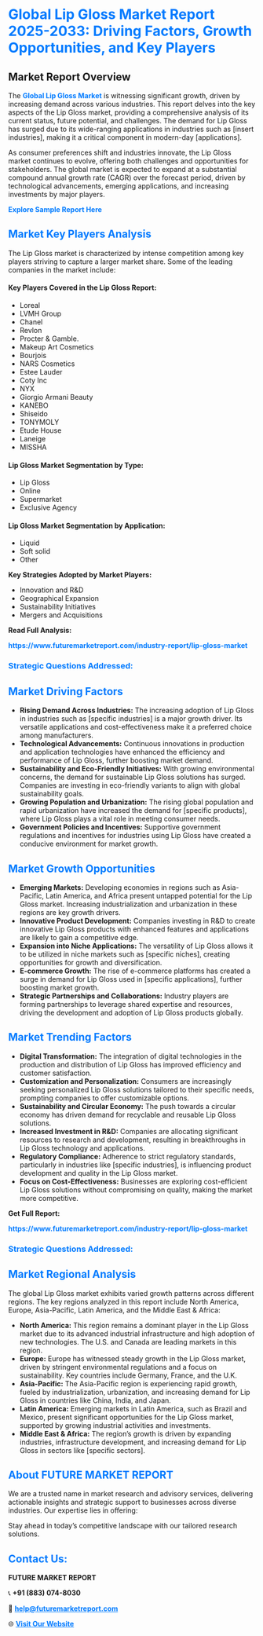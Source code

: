 <h1 style="color: #007BFF;">Global Lip Gloss Market Report 2025-2033: Driving Factors, Growth Opportunities, and Key Players</h1>

<section id="overview">
<h2>Market Report Overview</h2>
<p>The <a href="https://www.futuremarketreport.com/industry-report/lip-gloss-market" style="color: #007BFF; text-decoration: none;"><strong>Global Lip Gloss Market</strong></a> is witnessing significant growth, driven by increasing demand across various industries. This report delves into the key aspects of the Lip Gloss market, providing a comprehensive analysis of its current status, future potential, and challenges. The demand for Lip Gloss has surged due to its wide-ranging applications in industries such as [insert industries], making it a critical component in modern-day [applications].</p>
<p>As consumer preferences shift and industries innovate, the Lip Gloss market continues to evolve, offering both challenges and opportunities for stakeholders. The global market is expected to expand at a substantial compound annual growth rate (CAGR) over the forecast period, driven by technological advancements, emerging applications, and increasing investments by major players.</p>
</section>

<section id="overview">
<p><a href="https://www.futuremarketreport.com/request-sample/reportId=88442" style="color: #007BFF; text-decoration: none;"><strong>Explore Sample Report Here</strong></a></p>
</section>

<section id="key-players">
<h2 style="color: #007BFF;">Market Key Players Analysis</h2>
<p>The Lip Gloss market is characterized by intense competition among key players striving to capture a larger market share. Some of the leading companies in the market include:</p>
<h4>Key Players Covered in the Lip Gloss Report:</h4>
<ul><li>Loreal</li><li>LVMH Group</li><li>Chanel</li><li>Revlon</li><li>Procter &amp; Gamble.</li><li>Makeup Art Cosmetics</li><li>Bourjois</li><li>NARS Cosmetics</li><li>Estee Lauder</li><li>Coty Inc</li><li>NYX</li><li>Giorgio Armani Beauty</li><li>KANEBO</li><li>Shiseido</li><li>TONYMOLY</li><li>Etude House</li><li>Laneige</li><li>MISSHA</li></ul>
<h4>Lip Gloss Market Segmentation by Type:</h4>
<ul><li>Lip Gloss</li><li>Online</li><li>Supermarket</li><li>Exclusive Agency</li></ul>

<h4>Lip Gloss Market Segmentation by Application:</h4>
<ul><li>Liquid</li><li>Soft solid</li><li>Other</li></ul>
<p><strong>Key Strategies Adopted by Market Players:</strong></p>
<ul>
<li>Innovation and R&D</li>
<li>Geographical Expansion</li>
<li>Sustainability Initiatives</li>
<li>Mergers and Acquisitions</li>
</ul>
</section>

<section>
<p><strong>Read Full Analysis: </strong></p><a href="https://www.futuremarketreport.com/industry-report/lip-gloss-market" style="color: #007BFF; text-decoration: none;"><strong>https://www.futuremarketreport.com/industry-report/lip-gloss-market</strong></a>
<h3 style="color: #007BFF;">Strategic Questions Addressed:</h3>
</section>

<section id="driving-factors">
<h2 style="color: #007BFF;">Market Driving Factors</h2>
<ul>
<li><strong>Rising Demand Across Industries:</strong> The increasing adoption of Lip Gloss in industries such as [specific industries] is a major growth driver. Its versatile applications and cost-effectiveness make it a preferred choice among manufacturers.</li>
<li><strong>Technological Advancements:</strong> Continuous innovations in production and application technologies have enhanced the efficiency and performance of Lip Gloss, further boosting market demand.</li>
<li><strong>Sustainability and Eco-Friendly Initiatives:</strong> With growing environmental concerns, the demand for sustainable Lip Gloss solutions has surged. Companies are investing in eco-friendly variants to align with global sustainability goals.</li>
<li><strong>Growing Population and Urbanization:</strong> The rising global population and rapid urbanization have increased the demand for [specific products], where Lip Gloss plays a vital role in meeting consumer needs.</li>
<li><strong>Government Policies and Incentives:</strong> Supportive government regulations and incentives for industries using Lip Gloss have created a conducive environment for market growth.</li>
</ul>
</section>

<section id="growth-opportunities">
<h2 style="color: #007BFF;">Market Growth Opportunities</h2>
<ul>
<li><strong>Emerging Markets:</strong> Developing economies in regions such as Asia-Pacific, Latin America, and Africa present untapped potential for the Lip Gloss market. Increasing industrialization and urbanization in these regions are key growth drivers.</li>
<li><strong>Innovative Product Development:</strong> Companies investing in R&D to create innovative Lip Gloss products with enhanced features and applications are likely to gain a competitive edge.</li>
<li><strong>Expansion into Niche Applications:</strong> The versatility of Lip Gloss allows it to be utilized in niche markets such as [specific niches], creating opportunities for growth and diversification.</li>
<li><strong>E-commerce Growth:</strong> The rise of e-commerce platforms has created a surge in demand for Lip Gloss used in [specific applications], further boosting market growth.</li>
<li><strong>Strategic Partnerships and Collaborations:</strong> Industry players are forming partnerships to leverage shared expertise and resources, driving the development and adoption of Lip Gloss products globally.</li>
</ul>
</section>

<section id="trending-factors">
<h2 style="color: #007BFF;">Market Trending Factors</h2>
<ul>
<li><strong>Digital Transformation:</strong> The integration of digital technologies in the production and distribution of Lip Gloss has improved efficiency and customer satisfaction.</li>
<li><strong>Customization and Personalization:</strong> Consumers are increasingly seeking personalized Lip Gloss solutions tailored to their specific needs, prompting companies to offer customizable options.</li>
<li><strong>Sustainability and Circular Economy:</strong> The push towards a circular economy has driven demand for recyclable and reusable Lip Gloss solutions.</li>
<li><strong>Increased Investment in R&D:</strong> Companies are allocating significant resources to research and development, resulting in breakthroughs in Lip Gloss technology and applications.</li>
<li><strong>Regulatory Compliance:</strong> Adherence to strict regulatory standards, particularly in industries like [specific industries], is influencing product development and quality in the Lip Gloss market.</li>
<li><strong>Focus on Cost-Effectiveness:</strong> Businesses are exploring cost-efficient Lip Gloss solutions without compromising on quality, making the market more competitive.</li>
</ul>
</section>

<section>
<p><strong>Get Full Report: </strong></p><a href="https://www.futuremarketreport.com/industry-report/lip-gloss-market" style="color: #007BFF; text-decoration: none;"><strong>https://www.futuremarketreport.com/industry-report/lip-gloss-market</strong></a>
<h3 style="color: #007BFF;">Strategic Questions Addressed:</h3>
</section>


<section id="regional-analysis">
<h2 style="color: #007BFF;">Market Regional Analysis</h2>
<p>The global Lip Gloss market exhibits varied growth patterns across different regions. The key regions analyzed in this report include North America, Europe, Asia-Pacific, Latin America, and the Middle East & Africa:</p>
<ul>
<li><strong>North America:</strong> This region remains a dominant player in the Lip Gloss market due to its advanced industrial infrastructure and high adoption of new technologies. The U.S. and Canada are leading markets in this region.</li>
<li><strong>Europe:</strong> Europe has witnessed steady growth in the Lip Gloss market, driven by stringent environmental regulations and a focus on sustainability. Key countries include Germany, France, and the U.K.</li>
<li><strong>Asia-Pacific:</strong> The Asia-Pacific region is experiencing rapid growth, fueled by industrialization, urbanization, and increasing demand for Lip Gloss in countries like China, India, and Japan.</li>
<li><strong>Latin America:</strong> Emerging markets in Latin America, such as Brazil and Mexico, present significant opportunities for the Lip Gloss market, supported by growing industrial activities and investments.</li>
<li><strong>Middle East & Africa:</strong> The region’s growth is driven by expanding industries, infrastructure development, and increasing demand for Lip Gloss in sectors like [specific sectors].</li>
</ul>
</section>

<footer>
<h2 style="color: #007BFF;">About FUTURE MARKET REPORT</h2>
<p>We are a trusted name in market research and advisory services, delivering actionable insights and strategic support to businesses across diverse industries. Our expertise lies in offering:</p>

<p>Stay ahead in today’s competitive landscape with our tailored research solutions.</p>

<h2 style="color: #007BFF;">Contact Us:</h2>
<p><strong>FUTURE MARKET REPORT</strong></p>
<p>📞 <strong>+91 (883) 074-8030</strong></p>
<p>📧 <strong><a href="mailto:help@futuremarketreport.com" style="color: #007BFF;">help@futuremarketreport.com</a></strong></p>
<p>🌐 <strong><a href="https://www.futuremarketreport.com/" style="color: #007BFF;">Visit Our Website</a></strong></p>
</footer>